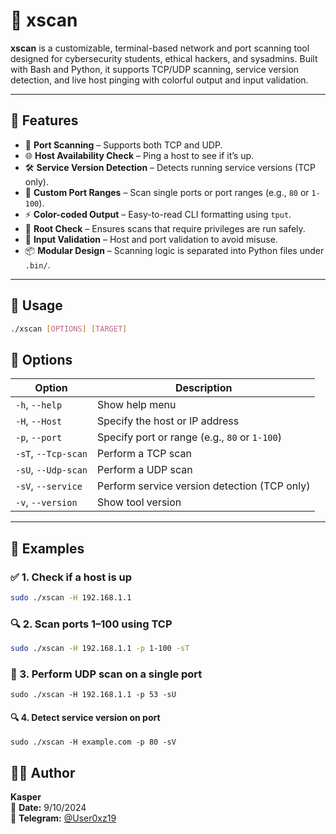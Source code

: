 # 🚀 xscan

**xscan** is a customizable, terminal-based network and port scanning tool designed for cybersecurity students, ethical hackers, and sysadmins. Built with Bash and Python, it supports TCP/UDP scanning, service version detection, and live host pinging with colorful output and input validation.

---

## 📌 Features

- 🔎 **Port Scanning** – Supports both TCP and UDP.
- 🌐 **Host Availability Check** – Ping a host to see if it’s up.
- 🛠 **Service Version Detection** – Detects running service versions (TCP only).
- 🔧 **Custom Port Ranges** – Scan single ports or port ranges (e.g., `80` or `1-100`).
- ⚡ **Color-coded Output** – Easy-to-read CLI formatting using `tput`.
- 🔐 **Root Check** – Ensures scans that require privileges are run safely.
- 🧠 **Input Validation** – Host and port validation to avoid misuse.
- 📦 **Modular Design** – Scanning logic is separated into Python files under `.bin/`.

---

## 🧪 Usage

```bash
./xscan [OPTIONS] [TARGET]
```


## 🎯 Options

| Option             | Description                                    |
|--------------------|------------------------------------------------|
| `-h`, `--help`      | Show help menu                                 |
| `-H`, `--Host`      | Specify the host or IP address                 |
| `-p`, `--port`      | Specify port or range (e.g., `80` or `1-100`)  |
| `-sT`, `--Tcp-scan` | Perform a TCP scan                             |
| `-sU`, `--Udp-scan` | Perform a UDP scan                             |
| `-sV`, `--service`  | Perform service version detection (TCP only)   |
| `-v`, `--version`   | Show tool version                              |

---

## 🔧 Examples

### ✅ 1. Check if a host is up

```bash
sudo ./xscan -H 192.168.1.1
```

### 🔍 2. Scan ports 1–100 using TCP
```bash
sudo ./xscan -H 192.168.1.1 -p 1-100 -sT
```
### 📡 3. Perform UDP scan on a single port
```
sudo ./xscan -H 192.168.1.1 -p 53 -sU
```

#### 🔍 4. Detect service version on port
```
sudo ./xscan -H example.com -p 80 -sV
```
## 👨‍💻 Author

**Kasper**  
📆 **Date:** 9/10/2024  
💬 **Telegram:** [@User0xz19](https://t.me/User0xz19)

